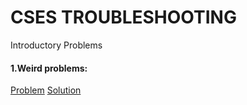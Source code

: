 # CSES TROUBLESHOOTING

Introductory Problems

#### 1.Weird problems:
  [Problem](https://cses.fi/problemset/task/1068)
  [Solution](https://github.com/rodrigo1835/CSES-PROBLEMS/blob/main/WeirdAlgorithm.cpp)
